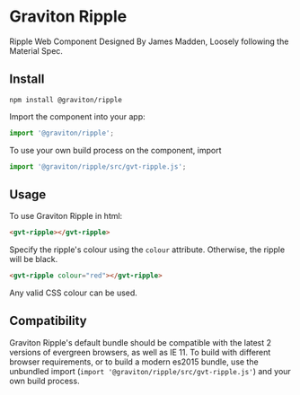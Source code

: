 # Graviton Ripple
Ripple Web Component Designed By James Madden, Loosely following the Material Spec.

## Install
```
npm install @graviton/ripple
```

Import the component into your app:
```js
import '@graviton/ripple';
```
To use your own build process on the component, import
```js
import '@graviton/ripple/src/gvt-ripple.js';
```

## Usage

To use Graviton Ripple in html:
```html
<gvt-ripple></gvt-ripple>
```

Specify the ripple's colour using the `colour` attribute. Otherwise, the ripple will be black.
```html
<gvt-ripple colour="red"></gvt-ripple>
```
Any valid CSS colour can be used.

## Compatibility

Graviton Ripple's default bundle should be compatible with the latest 2 versions of evergreen browsers, as well as IE 11. To build with different browser requirements, or to build a modern es2015 bundle, use the unbundled import (`import '@graviton/ripple/src/gvt-ripple.js'`) and your own build process.